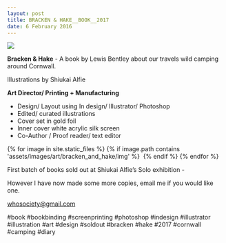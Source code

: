 ```yaml
---
layout: post
title: BRACKEN & HAKE__BOOK__2017
date: 6 February 2016
---
```



<img src="{{site.baseurl}}/assets/images/art/bracken_and_hake/title.jpg">

<strong>Bracken & Hake</strong> - A book by Lewis Bentley about our travels wild camping around Cornwall.

Illustrations by Shiukai Alfie

<strong>Art Director/ Printing + Manufacturing</strong>

* Design/ Layout using In design/ Illustrator/ Photoshop
* Edited/ curated illustrations
* Cover set in gold foil
* Inner cover white acrylic silk screen
* Co-Author / Proof reader/ text editor

{% for image in site.static_files %}
  {% if image.path contains 'assets/images/art/bracken_and_hake/img' %}
  <img src="{{ image.path | prepend: site.baseurl }}" alt="">
  {% endif %}
{% endfor %}

First batch of books sold out at Shiukai Alfie’s Solo exhibition -

However I have now made some more copies, email me if you would like one.

whosociety@gmail.com

#book #bookbinding #screenprinting #photoshop #indesign #illustrator #illustration #art #design #soldout #bracken #hake #2017 #cornwall #camping #diary